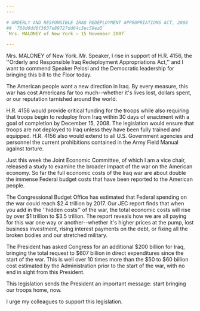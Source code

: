 ```yaml
---
---

# ORDERLY AND RESPONSIBLE IRAQ REDEPLOYMENT APPROPRIATIONS ACT, 2008
## `768d0dd6f3037e89727dd64c3ec59ea5`
`Mrs. MALONEY of New York — 15 November 2007`

---
```



Mrs. MALONEY of New York. Mr. Speaker, I rise in support of H.R. 
4156, the ''Orderly and Responsible Iraq Redeployment Appropriations 
Act,'' and I want to commend Speaker Pelosi and the Democratic 
leadership for bringing this bill to the Floor today.

The American people want a new direction in Iraq. By every measure, 
this war has cost Americans far too much--whether it's lives lost, 
dollars spent, or our reputation tarnished around the world.

H.R. 4156 would provide critical funding for the troops while also 
requiring that troops begin to redeploy from Iraq within 30 days of 
enactment with a goal of completion by December 15, 2008. The 
legislation would ensure that troops are not deployed to Iraq unless 
they have been fully trained and equipped. H.R. 4156 also would extend 
to all U.S. Government agencies and personnel the current prohibitions 
contained in the Army Field Manual against torture.

Just this week the Joint Economic Committee, of which I am a vice 
chair, released a study to examine the broader impact of the war on the 
American economy. So far the full economic costs of the Iraq war are 
about double the immense Federal budget costs that have been reported 
to the American people.

The Congressional Budget Office has estimated that Federal spending 
on the war could reach $2.4 trillion by 2017. Our JEC report finds that 
when you add in the ''hidden costs'' of the war, the total economic 
costs will rise by over $1 trillion to $3.5 trillion. The report 
reveals how we are all paying for this war one way or another--whether 
it's higher prices at the pump, lost business investment, rising 
interest payments on the debt, or fixing all the broken bodies and our 
stretched military.

The President has asked Congress for an additional $200 billion for 
Iraq, bringing the total request to $607 billion in direct expenditures 
since the start of the war. This is well over 10 times more than the 
$50 to $60 billion cost estimated by the Administration prior to the 
start of the war, with no end in sight from this President.

This legislation sends the President an important message: start 
bringing our troops home, now.

I urge my colleagues to support this legislation.
